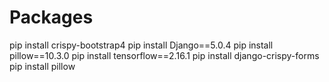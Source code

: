 # Packages 
pip install crispy-bootstrap4
pip install Django==5.0.4
pip install pillow==10.3.0
pip install tensorflow==2.16.1
pip install django-crispy-forms
pip install pillow